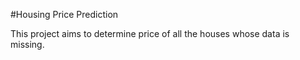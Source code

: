 #Housing Price Prediction

This project aims to determine price of all the houses whose data is missing.